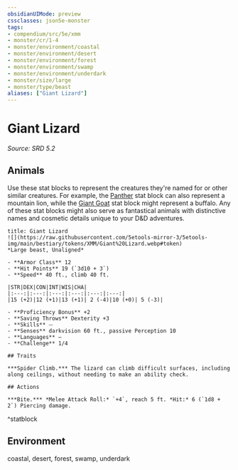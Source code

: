 ```yaml
---
obsidianUIMode: preview
cssclasses: json5e-monster
tags:
- compendium/src/5e/xmm
- monster/cr/1-4
- monster/environment/coastal
- monster/environment/desert
- monster/environment/forest
- monster/environment/swamp
- monster/environment/underdark
- monster/size/large
- monster/type/beast
aliases: ["Giant Lizard"]
---
```

# Giant Lizard
*Source: SRD 5.2*  

## Animals

Use these stat blocks to represent the creatures they're named for or other similar creatures. For example, the [Panther](panther-xmm.md) stat block can also represent a mountain lion, while the [Giant Goat](giant-goat-xmm.md) stat block might represent a buffalo. Any of these stat blocks might also serve as fantastical animals with distinctive names and cosmetic details unique to your D&D adventures.

```ad-statblock
title: Giant Lizard
![](https://raw.githubusercontent.com/5etools-mirror-3/5etools-img/main/bestiary/tokens/XMM/Giant%20Lizard.webp#token)
*Large beast, Unaligned*

- **Armor Class** 12
- **Hit Points** 19 (`3d10 + 3`)
- **Speed** 40 ft., climb 40 ft.

|STR|DEX|CON|INT|WIS|CHA|
|:---:|:---:|:---:|:---:|:---:|:---:|
|15 (+2)|12 (+1)|13 (+1)| 2 (-4)|10 (+0)| 5 (-3)|

- **Proficiency Bonus** +2
- **Saving Throws** Dexterity +3
- **Skills** ⏤
- **Senses** darkvision 60 ft., passive Perception 10
- **Languages** —
- **Challenge** 1/4

## Traits

***Spider Climb.*** The lizard can climb difficult surfaces, including along ceilings, without needing to make an ability check.

## Actions

***Bite.*** *Melee Attack Roll:* `+4`, reach 5 ft. *Hit:* 6 (`1d8 + 2`) Piercing damage.
```
^statblock

## Environment

coastal, desert, forest, swamp, underdark